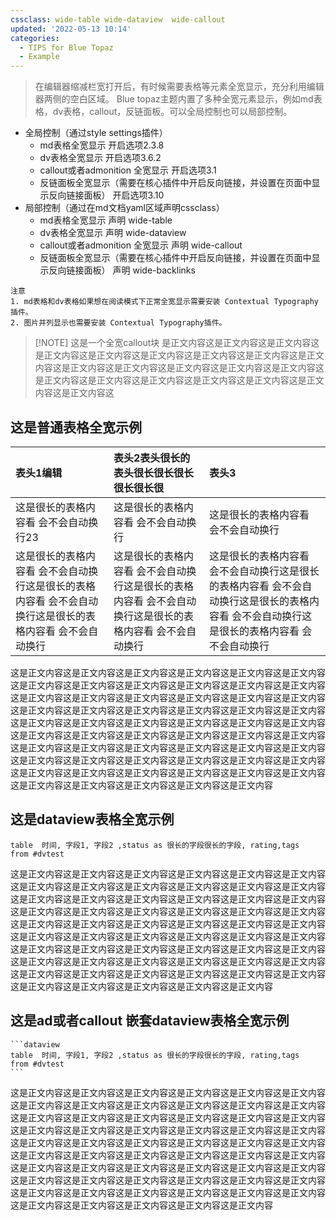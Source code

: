 ```yaml
---
cssclass: wide-table wide-dataview  wide-callout
updated: '2022-05-13 10:14'
categories:
  - TIPS for Blue Topaz
  - Example
---
```


> 在编辑器缩减栏宽打开后，有时候需要表格等元素全宽显示，充分利用编辑器两侧的空白区域。
Blue topaz主题内置了多种全宽元素显示，例如md表格，dv表格，callout，反链面板。可以全局控制也可以局部控制。

- 全局控制（通过style settings插件）
	- md表格全宽显示  开启选项2.3.8
	- dv表格全宽显示    开启选项3.6.2
	- callout或者admonition 全宽显示    开启选项3.1
	- 反链面板全宽显示（需要在核心插件中开启反向链接，并设置在页面中显示反向链接面板）    开启选项3.10
- 局部控制（通过在md文档yaml区域声明cssclass）
	- md表格全宽显示  声明 wide-table
	- dv表格全宽显示    声明 wide-dataview
	- callout或者admonition 全宽显示   声明 wide-callout
	- 反链面板全宽显示（需要在核心插件中开启反向链接，并设置在页面中显示反向链接面板）    声明 wide-backlinks

```ad-warning
注意
1. md表格和dv表格如果想在阅读模式下正常全宽显示需要安装 Contextual Typography插件。
2. 图片并列显示也需要安装 Contextual Typography插件。
```


> [!NOTE] 这是一个全宽callout块
> 是正文内容这是正文内容这是正文内容这是正文内容这是正文内容这是正文内容这是正文内容这是正文内容这是正文内容这是正文内容这是正文内容这是正文内容这是正文内容这是正文内容这是正文内容这是正文内容这是正文内容这是正文内容这是正文内容这是正文内容这是正文内容这


## 这是普通表格全宽示例

|表头1编辑|表头2表头很长的表头很长很长很长很长很长很|表头3|
| :----------------------------------------------------- | :----------------------------------------------------- | :----------------------------------------------------------------------- |
|这是很长的表格内容看 会不会自动换行23|这是很长的表格内容看 会不会自动换行|这是很长的表格内容看 会不会自动换行| 
|这是很长的表格内容看 会不会自动换行这是很长的表格内容看 会不会自动换行这是很长的表格内容看 会不会自动换行|这是很长的表格内容看 会不会自动换行这是很长的表格内容看 会不会自动换行这是很长的表格内容看 会不会自动换行|这是很长的表格内容看 会不会自动换行这是很长的表格内容看 会不会自动换行这是很长的表格内容看 会不会自动换行这是很长的表格内容看 会不会自动换行|

这是正文内容这是正文内容这是正文内容这是正文内容这是正文内容这是正文内容这是正文内容这是正文内容这是正文内容这是正文内容这是正文内容这是正文内容这是正文内容这是正文内容这是正文内容这是正文内容这是正文内容这是正文内容这是正文内容这是正文内容这是正文内容这是正文内容这是正文内容这是正文内容这是正文内容这是正文内容这是正文内容这是正文内容这是正文内容这是正文内容这是正文内容这是正文内容这是正文内容这是正文内容这是正文内容这是正文内容这是正文内容这是正文内容这是正文内容这是正文内容这是正文内容这是正文内容这是正文内容这是正文内容这是正文内容这是正文内容这是正文内容这是正文内容这是正文内容这是正文内容这是正文内容这是正文内容这是正文内容这是正文内容这是正文内容这是正文内容这是正文内容这是正文内容这是正文内容

## 这是dataview表格全宽示例

```dataview
table  时间, 字段1, 字段2 ,status as 很长的字段很长的字段, rating,tags
from #dvtest
```

这是正文内容这是正文内容这是正文内容这是正文内容这是正文内容这是正文内容这是正文内容这是正文内容这是正文内容这是正文内容这是正文内容这是正文内容这是正文内容这是正文内容这是正文内容这是正文内容这是正文内容这是正文内容这是正文内容这是正文内容这是正文内容这是正文内容这是正文内容这是正文内容这是正文内容这是正文内容这是正文内容这是正文内容这是正文内容这是正文内容这是正文内容这是正文内容这是正文内容这是正文内容这是正文内容这是正文内容这是正文内容这是正文内容这是正文内容这是正文内容这是正文内容这是正文内容这是正文内容这是正文内容这是正文内容这是正文内容这是正文内容这是正文内容这是正文内容这是正文内容这是正文内容这是正文内容这是正文内容这是正文内容这是正文内容这是正文内容这是正文内容这是正文内容这是正文内容
## 这是ad或者callout 嵌套dataview表格全宽示例
````ad-example
```dataview
table  时间, 字段1, 字段2 ,status as 很长的字段很长的字段, rating,tags
from #dvtest
```
````
这是正文内容这是正文内容这是正文内容这是正文内容这是正文内容这是正文内容这是正文内容这是正文内容这是正文内容这是正文内容这是正文内容这是正文内容这是正文内容这是正文内容这是正文内容这是正文内容这是正文内容这是正文内容这是正文内容这是正文内容这是正文内容这是正文内容这是正文内容这是正文内容这是正文内容这是正文内容这是正文内容这是正文内容这是正文内容这是正文内容这是正文内容这是正文内容这是正文内容这是正文内容这是正文内容这是正文内容这是正文内容这是正文内容这是正文内容这是正文内容这是正文内容这是正文内容这是正文内容这是正文内容这是正文内容这是正文内容这是正文内容这是正文内容这是正文内容这是正文内容这是正文内容这是正文内容这是正文内容这是正文内容这是正文内容这是正文内容这是正文内容这是正文内容这是正文内容
